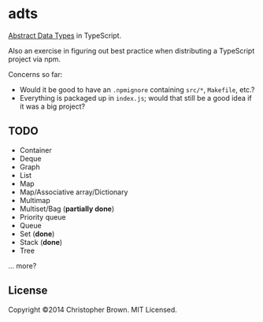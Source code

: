 # adts

[Abstract Data Types](http://en.wikipedia.org/wiki/Abstract_data_type) in TypeScript.

Also an exercise in figuring out best practice when distributing a TypeScript project via npm.

Concerns so far:

* Would it be good to have an `.npmignore` containing `src/*`, `Makefile`, etc.?
* Everything is packaged up in `index.js`; would that still be a good idea if it was a big project?


## TODO

- Container
- Deque
- Graph
- List
- Map
- Map/Associative array/Dictionary
- Multimap
- Multiset/Bag (**partially done**)
- Priority queue
- Queue
- Set (**done**)
- Stack (**done**)
- Tree

... more?


## License

Copyright ©2014 Christopher Brown. MIT Licensed.
